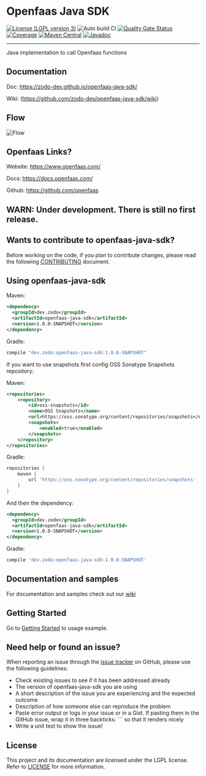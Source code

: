 Openfaas Java SDK
==========
[![License (LGPL version 3)](https://img.shields.io/badge/license-GNU%20LGPL%20version%203.0-blue.svg)](https://github.com/zodo-dev/openfaas-java-sdk/blob/develop/LICENCE)
![Auto build CI](https://github.com/zodo-dev/openfaas-java-sdk/workflows/Auto%20build%20CI/badge.svg)
[![Quality Gate Status](https://sonarcloud.io/api/project_badges/measure?project=zodo-dev%3Aopenfaas-java-sdk&metric=alert_status)](https://sonarcloud.io/dashboard?id=zodo-dev%3Aopenfaas-java-sdk)
[![Coverage](https://sonarcloud.io/api/project_badges/measure?project=zodo-dev%3Aopenfaas-java-sdk&metric=coverage)](https://sonarcloud.io/dashboard?id=zodo-dev%3Aopenfaas-java-sdk)
[![Maven Central](https://maven-badges.herokuapp.com/maven-central/dev.zodo/openfaas-java-sdk/badge.svg)](https://maven-badges.herokuapp.com/maven-central/dev.zodo/openfaas-java-sdk/)
[![Javadoc](http://www.javadoc.io/badge/dev.zodo/openfaas-java-sdk.svg)](http://www.javadoc.io/doc/dev.zodo/openfaas-java-sdk)

---
Java implementation to call Openfaas functions

Documentation
---

Doc: https://zodo-dev.github.io/openfaas-java-sdk/

Wiki: (https://github.com/zodo-dev/openfaas-java-sdk/wiki)

Flow
---
![Flow](https://zodo-dev.github.io/openfaas-java-sdk/images/openfaas-java-sdk-flow.png)

Openfaas Links?
---
Website: https://www.openfaas.com/

Docs: https://docs.openfaas.com/

Github: https://github.com/openfaas

WARN: Under development. There is still no first release.
---

Wants to contribute to openfaas-java-sdk?
---
Before working on the code, if you plan to contribute changes, please read the following [CONTRIBUTING](CONTRIBUTING.md) document.

Using openfaas-java-sdk
---

Maven:

``` xml
<dependency>
  <groupId>dev.zodo</groupId>
  <artifactId>openfaas-java-sdk</artifactId>
  <version>1.0.0-SNAPSHOT</version>
</dependency>
```

Gradle:

```groovy
compile "dev.zodo:openfaas-java-sdk:1.0.0-SNAPSHOT"
```

If you want to use snapshots first config OSS Sonatype Snapshots repository:

Maven:

``` xml
<repositories>
    <repository>
        <id>oss-snapshots</id>
        <name>OSS Snapshots</name>
        <url>https://oss.sonatype.org/content/repositories/snapshots</url>
        <snapshots>
            <enabled>true</enabled>
        </snapshots>
    </repository>
</repositories>
```

Gradle:

```groovy
repositories {
    maven {
        url 'https://oss.sonatype.org/content/repositories/snapshots'
    }
}
```

And then the dependency:

``` xml
<dependency>
  <groupId>dev.zodo</groupId>
  <artifactId>openfaas-java-sdk</artifactId>
  <version>1.0.0-SNAPSHOT</version>
</dependency>
```

Gradle:

```groovy
compile 'dev.zodo:openfaas-java-sdk:1.0.0-SNAPSHOT'
```

Documentation and samples
---

For documentation and samples check out our [wiki](https://github.com/zodo-dev/openfaas-java-sdk/wiki)

Getting Started
---
Go to [Getting Started](https://zodo-dev.github.io/openfaas-java-sdk/getting-started.html)  to usage example.

Need help or found an issue?
---

When reporting an issue through the [issue tracker](https://github.com/zodo-dev/openfaas-java-sdk/issues?state=open)
on GitHub, please use the following guidelines:

* Check existing issues to see if it has been addressed already
* The version of openfaas-java-sdk you are using
* A short description of the issue you are experiencing and the expected outcome
* Description of how someone else can reproduce the problem
* Paste error output or logs in your issue or in a Gist. If pasting them in the GitHub issue, wrap 
it in three backticks: ```  so that it renders nicely
* Write a unit test to show the issue!

License
---

This project and its documentation are licensed under the LGPL license. Refer to [LICENSE](LICENSE) for more information.
